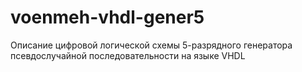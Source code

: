 # voenmeh-vhdl-gener5
Описание цифровой логической схемы 5-разрядного генератора псевдослучайной последовательности на языке VHDL
